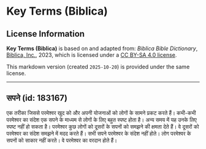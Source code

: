 # Key Terms (Biblica)

## License Information

**Key Terms (Biblica)** is based on and adapted from: _Biblica Bible Dictionary_, [Biblica, Inc.](https://www.biblica.com/), 2023, which is licensed under a [CC BY-SA 4.0 license](https://creativecommons.org/licenses/by-sa/4.0/legalcode.en).

This markdown version (created `2025-10-20`) is provided under the same license.



--------------------------------

## सपने (id: 183167)

एक तरीका जिससे परमेश्वर खुद को और अपनी योजनाओं को लोगों के सामने प्रकट करते हैं। कभी\-कभी परमेश्वर का संदेश एक सपने के माध्यम से लोगों के लिए बहुत स्पष्ट होता है। अन्य समय में यह उनके लिए स्पष्ट नहीं हो सकता है। परमेश्वर कुछ लोगों को दूसरों के सपनों को समझने की क्षमता देते हैं। वे दूसरों को परमेश्वर का संदेश समझने में मदद करते हैं। सभी सपने परमेश्वर के संदेश नहीं होते। लोग परमेश्वर के सपनों को साकार नहीं करते। वे परमेश्वर का वरदान होते हैं।


